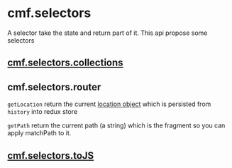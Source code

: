 # cmf.selectors

A selector take the state and return part of it.
This api propose some selectors

## [cmf.selectors.collections](./collections.md)

## cmf.selectors.router

`getLocation` return the current [location object](https://github.com/ReactTraining/react-router/blob/master/packages/react-router/docs/api/location.md) which is persisted from `history` into redux store

`getPath` return the current path (a string) which is the fragment so you can apply matchPath to it.

## [cmf.selectors.toJS](./toJS.md)
